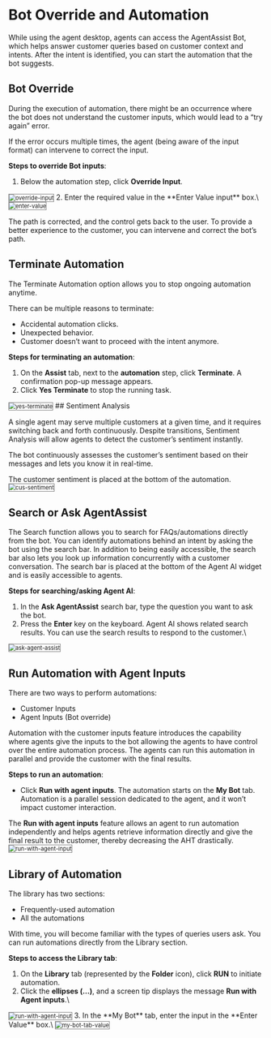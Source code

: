 # Bot Override and Automation

While using the agent desktop, agents can access the AgentAssist Bot, which helps answer customer queries based on customer context and intents. After the intent is identified, you can start the automation that the bot suggests.

## Bot Override
During the execution of automation, there might be an occurrence where the bot does not understand the customer inputs, which would lead to a “try again” error. 

If the error occurs multiple times, the agent (being aware of the input format) can intervene to correct the input.

**Steps to override Bot inputs**:
1. Below the automation step, click **Override Input**.
<img src="../bot-override-and-automation-images/override-input-1.png" alt="override-input" title="override-input" style="border: 1px solid gray; zoom:80%;">
2. Enter the required value in the **Enter Value input** box.\
<img src="../bot-override-and-automation-images/enter-value-2.png" alt="enter-value" title="enter-value" style="border: 1px solid gray; zoom:80%;">

The path is corrected, and the control gets back to the user.
To provide a better experience to the customer, you can intervene and correct the bot’s path.


## Terminate Automation
The Terminate Automation option allows you to stop ongoing automation anytime.

There can be multiple reasons to terminate:
* Accidental automation clicks.
* Unexpected behavior.
* Customer doesn’t want to proceed with the intent anymore. 

**Steps for terminating an automation**:
1. On the **Assist** tab, next to the **automation** step, click **Terminate**. A confirmation pop-up message appears.
2. Click **Yes Terminate** to stop the running task.
<img src="../bot-override-and-automation-images/yes-terminate-3.png" alt="yes-terminate" title="yes-terminate" style="border: 1px solid gray; zoom:80%;">
## Sentiment Analysis

A single agent may serve multiple customers at a given time, and it requires switching back and forth continuously. Despite transitions, Sentiment Analysis will allow agents to detect the customer’s sentiment instantly.

The bot continuously assesses the customer’s sentiment based on their messages and lets you know it in real-time.

The customer sentiment is placed at the bottom of the automation.\
<img src="../bot-override-and-automation-images/cus-sentiment-4.png" alt="cus-sentiment" title="cus-sentiment" style="border: 1px solid gray; zoom:80%;">

## Search or Ask AgentAssist

The Search function allows you to search for FAQs/automations directly from the bot. You can identify automations behind an intent by asking the bot using the search bar. In addition to being easily accessible, the search bar also lets you look up information concurrently with a customer conversation. The search bar is placed at the bottom of the Agent AI widget and is easily accessible to agents.

**Steps for searching/asking Agent AI**:
1. In the **Ask AgentAssist** search bar, type the question you want to ask the bot.
2. Press the **Enter** key on the keyboard. Agent AI shows related search results. You can use the search results to respond to the customer.\
<img src="../bot-override-and-automation-images/ask-agent-assist-5.png" alt="ask-agent-assist" title="ask-agent-assist" style="border: 1px solid gray; zoom:80%;">

## Run Automation with Agent Inputs

There are two ways to perform automations:
* Customer Inputs  
* Agent Inputs (Bot override)

Automation with the customer inputs feature introduces the capability where agents give the inputs to the bot allowing the agents to have control over the entire automation process. The agents can run this automation in parallel and provide the customer with the final results.

**Steps to run an automation**:
* Click **Run with agent inputs**. The automation starts on the **My Bot** tab. Automation is a parallel session dedicated to the agent, and it won’t impact customer interaction.

The **Run with agent inputs** feature allows an agent to run automation independently and helps agents retrieve information directly and give the final result to the customer, thereby decreasing the AHT drastically.
<img src="../bot-override-and-automation-images/run-with-agent-input-6.png" alt="run-with-agent-input" title="run-with-agent-input" style="border: 1px solid gray; zoom:80%;">

## Library of Automation
The library has two sections:
* Frequently-used automation
* All the automations

With time, you will become familiar with the types of queries users ask. You can run automations directly from the Library section.

**Steps to access the Library tab**:
1. On the **Library** tab (represented by the **Folder** icon), click **RUN** to initiate automation.
2. Click the **ellipses (…)**, and a screen tip displays the message **Run with Agent inputs**.\
<img src="../bot-override-and-automation-images/run-with-agentinputs-7.png" alt="run-with-agent-input" title="run-with-agent-input" style="border: 1px solid gray; zoom:80%;">
3. In the **My Bot** tab, enter the input in the **Enter Value** box.\
<img src="../bot-override-and-automation-images/my-bot-tab-value-8.png" alt="my-bot-tab-value" title="my-bot-tab-value" style="border: 1px solid gray; zoom:80%;">